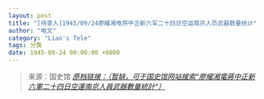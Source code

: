 ```yaml
---
layout: post
title: "[待录入]1945/09/24廖耀湘电蒋中正新六军二十四日空运南京人员武器数量统计"
author: "电文"
category: "Liao's Tele"
tags: 分类
date: 1945-09-24 00:00:00 +0800
---
```

> 来源：国史馆 [*原档链接：（暂缺，可于国史馆网站搜索“廖耀湘電蔣中正新六軍二十四日空運南京人員武器數量統計“）*]()
